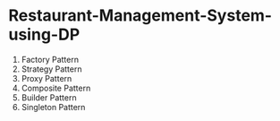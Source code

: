 # Restaurant-Management-System-using-DP
<ol>
 <li> Factory Pattern
 <li> Strategy Pattern
 <li> Proxy Pattern
 <li> Composite Pattern
 <li> Builder Pattern
 <li> Singleton Pattern
</ol>
